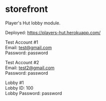 # storefront
Player's Hut lobby module.

Deployed: https://players-hut.herokuapp.com/

Test Account #1  
Email: test@gmail.com  
Password: password  

Test Account #2  
Email: test2@gmail.com  
Password: password  

Lobby #1  
Lobby ID: 100  
Lobby Password: password  

